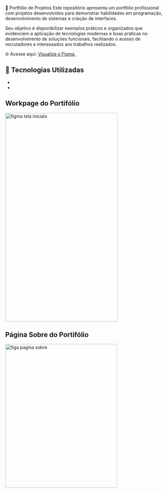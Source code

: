 📌 Portfólio de Projetos
Este repositório apresenta um portfólio profissional com projetos desenvolvidos para demonstrar habilidades em programação, desenvolvimento de sistemas e criação de interfaces.

Seu objetivo é disponibilizar exemplos práticos e organizados que evidenciem a aplicação de tecnologias modernas e boas práticas no desenvolvimento de soluções funcionais, facilitando o acesso de recrutadores e interessados aos trabalhos realizados.

🌐 Acesse aqui: [Visualize o Figma.](https://www.figma.com/design/M6GRFmiXeLHltAkO5xO0PH/LABORAT%C3%93RIO-DE-DESENVOLVIMENTO?node-id=1-3&t=hYsukYMv1ZaWR3uL-1)

🚀 Tecnologias Utilizadas
-
-
-


## Workpage do Portifólio
<img width="357" height="664" alt="figma tela inicialo" src="https://github.com/user-attachments/assets/f5830276-38f3-4cf6-af64-12d9bda3ed78" />

## Página Sobre do Portifólio
<img width="356" height="457" alt="figa pagina sobre" src="https://github.com/user-attachments/assets/6b85feda-3042-4dc2-b836-230862e32a29" />

